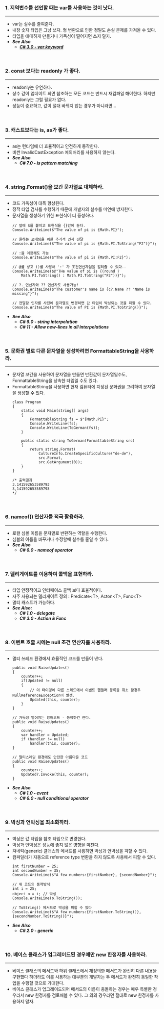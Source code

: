 ### 1. 지역변수를 선언할 때는 var를 사용하는 것이 낫다.
---
- var는 실수를 줄여준다.
- 내장 숫자 타입은 그냥 쓰자. 형 변환으로 인한 정밀도 손실 문제를 가져올 수 있다.
- 타입을 애매하게 만들거나 가독성이 떨어지면 쓰지 말자.
- ***See Also***
    - [***C# 3.0 - var keyword***](https://github.com/icodes-studio/wiki/blob/main/STUDY%2BRND/Begining%20C%23/%5BC%23%5D%2003.0%20summary.md#81-var-keyword)


　

### 2. const 보다는 readonly 가 좋다.
---
- readonly는 유연하다.
- 상수 값이 업데이트 되면 참조하는 모든 코드는 반드시 재컴파일 해야한다. 하지만 readonly는 그럴 필요가 없다.
- 성능이 중요하고, 값이 절대 바뀌지 않는 경우가 아니라면…


　

### 3. 캐스트보다는 is, as가 좋다.
---
- as는 런타임에 더 효율적이고 안전하게 동작한다.
- 비싼 InvalidCastException 예외처리를 사용하지 않는다.
- ***See Also***
    - ***C# 7.0 - is pattern matching***


　
‌
### 4. string.Format()을 보간 문자열로 대체하라.
---
- 코드 가독성이 대폭 향상된다.
- 정적 타입 검사를 수행하기 때문에 개발자의 실수를 미연에 방지한다.
- 문자열을 생성하기 위한 표현식이 더 풍성하다.
    ```
    // 앞에 $를 붙이고 표현식을 {}안에 둔다.
    Console.WriteLine($"The value of pi is {Math.PI}");
    
    // 원하는 포매팅을 위한 추가적 인자 전달
    Console.WriteLine($"The value of pi is {Math.PI.ToString("F2")}");
    
    // :을 이용해도 가능
    Console.WriteLine($"The value of pi is {Math.PI:F2}");
    
    // @를 넣고 ()를 사용해 ':' 가 조건연산자임을 알려줄 수 있다..
    Console.WriteLine($@"THe value of pi is {(round ?
        Math.PI.ToString() : Math.PI.ToString("F2"))}");
    
    // ?. 연산자와 ?? 연산자도 사용가능!
    Console.WriteLine($"The customer's name is {c?.Name ?? "Name is missing"}");
    
    // 전달할 인자를 사전에 문자열로 변경하면 값 타입이 박싱되는 것을 피할 수 있다.
    Console.WriteLine($"The value of PI is {Math.PI.ToString()}");
    ```
- ***See Also***
    - ***C# 6.0 - string interpolation***
    - ***C# 11 - Allow new-lines in all interpolations***


　

### 5. 문화권 별로 다른 문자열을 생성하려면 FormattableString을 사용하라.
---
- 문자열 보간을 사용하여 문자열을 만들면 반환값이 문자열일수도, FormattableString을 상속한 타입일 수도 있다.
- FormattableString을 사용하면 현재 컴퓨터에 지정된 문화권을 고려하여 문자열을 생성할 수 있다.
    ```
    class Program
    {
        static void Main(string[] args)
        {
            FormattableString fs = $"{Math.PI}";
            Console.WriteLine(fs);
            Console.WriteLine(ToGerman(fs));
        }
    
        public static string ToGerman(FormattableString src)
        {
            return string.Format(
                CultureInfo.CreateSpecificCulture("de-de"),
                src.Format,
                src.GetArgument(0));
        }
    }
    
    /* 출력결과
    3.141592653589793
    3,141592653589793
    */
    ```


　

### 6. nameof() 연산자를 적극 활용하라.
---
- 로컬 심볼 이름을 문자열로 반환하는 역할을 수행한다.
- 심볼의 이름을 바꾸거나 수정할때 실수를 줄일 수 있다.
- ***See Also***
    - ***C# 6.0 - nameof operator***
‌

　

### 7. 델리게이트를 이용하여 콜백을 표현하라.
--- 
- 타입 안정적이고 인터페이스 콜백 보다 효율적이다.
- 자주 사용되는 델리게이트 정의 : Predicate\<T\>, Acton\<T\>, Func\<T\>
- 멀티 캐스트가 가능하다.
- ***See Also:***
    - ***C# 1.0 - delegate***
    - ***C# 3.0 - Action & Func***
‌

　

### 8. 이벤트 호출 시에는 null 조건 연산자를 사용하라.
---    
- 멀티 쓰레드 환경에서 효율적인 코드를 만들어 낸다.
    ```
    public void RaiseUpdates()
    {
        counter++;
        if(Updated != null)
        {
            // 이 타이밍에 다른 스레드에서 이벤트 핸들러 등록을 취소 할경우 NullReferenceException이 발생.
            Updated(this, counter);
        }
    }
    
    // 가독성 떨어지는 방어코드 - 동작하긴 한다.
    public void RaiseUpdates()
    {
        counter++;
        var handler = Updated;
        if (handler != null)
            handler(this, counter);
    }
    
    // 멀티스레딩 환경에도 안전한 아름다운 코드
    public void RaiseUpdates()
    {
        counter++;
        Updated?.Invoke(this, counter);
    }
    ```
- ***See Also***
    - ***C# 1.0 - event***
    - ***C# 6.0 - null conditional operator***
‌

　

### 9. 박싱과 언박싱을 최소화하라.
---
- 박싱은 값 타입을 참조 타입으로 변경한다.
- 박싱과 언박싱은 성능에 좋지 않은 영향을 미친다.
- 져네릭(generic) 클래스와 메서드를 사용하면 박싱과 언박싱을 피할 수 있다.
- 컴파일러가 자동으로 reference type 변환을 하지 않도록 사용해서 피할 수 있다.
    ```
    int firstNumber = 25;
    int secondNumber = 35;
    Console.WriteLine($"A few numbers:{firstNumber}, {secondNumber}");
    
    // 위 코드의 동작방식
    int i = 25;
    object o = i; // 박싱
    Console.WriteLine(o.ToString());
    
    // ToString() 메서드로 박싱을 피할 수 있다
    Console.WriteLine($"A few numbers:{firstNumber.ToString()}, {secondNumber.ToString()}");
    ```
- ***See Also***
    - ***C# 2.0 - generic***


　

### 10. 베이스 클래스가 업그레이드된 경우에만 new 한정자를 사용하라.
---
- 베이스 클래스의 메서드와 하위 클래스에서 재정의한 메서드가 완전히 다른 내용을 구현했다 하더라도 이를 사용하는 대부분의 개발자는 두 메서드가 완전히 동일한 작업을 수행할 것으로 기대한다.
- 베이스 클래스가 업그레이드되어 메서드의 이름이 충돌하는 경우는 매우 특별한 경우라서 new 한정자를 검토해볼 수 있다. 그 외의 경우라면 절대로 new 한정자를 사용하지 말자.

